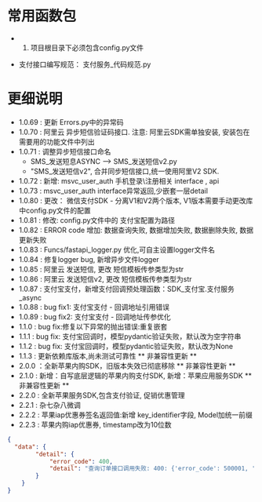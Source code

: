 # 常用函数包

-
    1. 项目根目录下必须包含config.py文件

- 支付接口编写规范：
  支付服务_代码规范.py

# 更细说明

- 1.0.69 : 更新 Errors.py中的异常码
- 1.0.70 : 阿里云 异步短信验证码接口.  注意: 阿里云SDK需单独安装, 安装包在需要用的功能文件中列出
- 1.0.71 : 调整异步短信接口命名
  - SMS_发送短息ASYNC --> SMS_发送短信v2.py
  - "SMS_发送短信v2", 合并同步短信接口,统一使用阿里V2 SDK.
- 1.0.72 : 新增: msvc_user_auth 手机登录\注册相关 interface , api
- 1.0.73 : msvc_user_auth  interface异常返回,少嵌套一层detail
- 1.0.80 : 更改： 微信支付SDK - 分离V1和V2两个版本, V1版本需要手动更改库中config.py文件的配置
- 1.0.81 : 修改: config.py文件中的 支付宝配置为路径
- 1.0.82 : ERROR code 增加: 数据查询失败, 数据增加失败, 数据删除失败, 数据更新失败
- 1.0.83 : Funcs/fastapi_logger.py 优化,可自主设置logger文件名
- 1.0.84 : 修复logger bug, 新增异步文件logger
- 1.0.85 : 阿里云 发送短信, 更改 短信模板传参类型为str
- 1.0.86 : 阿里云 发送短信v2, 更改 短信模板传参类型为str
- 1.0.87 : 支付宝支付，新增支付回调预处理函数：SDK_支付宝.支付服务_async
- 1.0.88 : bug fix1: 支付宝支付 - 回调地址引用错误
- 1.0.89 : bug fix2: 支付宝支付 - 回调地址传参优化
- 1.1.0 : bug fix:修复以下异常的抛出错误:重复嵌套
- 1.1.1 : bug fix: 支付宝回调时，模型pydantic验证失败，默认改为空字符串
- 1.1.2 : bug fix: 支付宝回调时，模型pydantic验证失败，默认改为None
- 1.1.3 : 更新依赖库版本,尚未测试可靠性
** 非兼容性更新 **
- 2.0.0 ：全新苹果内购SDK，旧版本失效已彻底移除
** 非兼容性更新 **
- 2.1.0 : 新增：自写底层逻辑的苹果内购支付SDK, 新增：苹果应用服务SDK
** 非兼容性更新 **
- 2.2.0 : 全新苹果服务SDK,包含支付验证, 促销优惠管理
- 2.2.1 : 杂七杂八微调
- 2.2.2 : 苹果iap优惠券签名返回值:新增 key_identifier字段, Model加统一前缀
- 2.2.3 : 苹果内购iap优惠券, timestamp改为10位数

```json
{
  "data": {
		"detail": {
			"error_code": 400,
			"detail": "查询订单接口调用失败: 400: {'error_code': 500001, 'detail': '查询订单失败: Business Failed,交易不存在'}"
		}
	}
}
```

